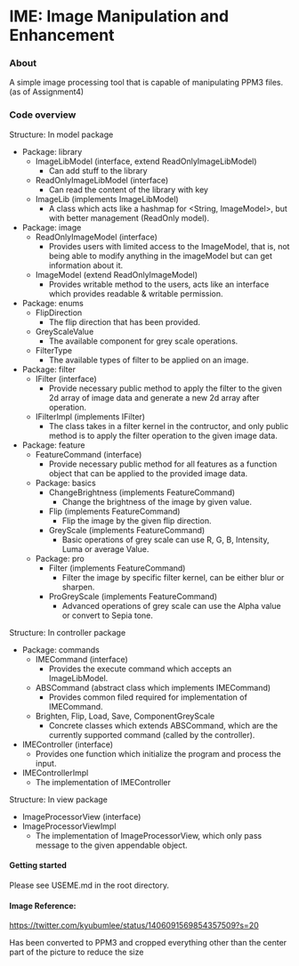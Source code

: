 # IME: Image Manipulation and Enhancement

### About

A simple image processing tool that is capable of manipulating PPM3 files. (as of Assignment4)

### Code overview

Structure: In model package

- Package: library
    - ImageLibModel (interface, extend ReadOnlyImageLibModel)
        - Can add stuff to the library
    - ReadOnlyImageLibModel (interface)
        - Can read the content of the library with key
    - ImageLib (implements ImageLibModel)
        - A class which acts like a hashmap for <String, ImageModel>, but with better management
          (ReadOnly model).
- Package: image
    - ReadOnlyImageModel (interface)
        - Provides users with limited access to the ImageModel, that is, not being able to modify
          anything in the imageModel but can get information about it.
    - ImageModel (extend ReadOnlyImageModel)
        - Provides writable method to the users, acts like an interface which provides readable &
          writable permission.
- Package: enums
    - FlipDirection
        - The flip direction that has been provided.
    - GreyScaleValue
        - The available component for grey scale operations.
    - FilterType
        - The available types of filter to be applied on an image.
- Package: filter
    - IFilter (interface)
        - Provide necessary public method to apply the filter to the given 2d array of image data
          and generate a new 2d array after operation.
    - IFilterImpl (implements IFilter)
        - The class takes in a filter kernel in the contructor, and only public method is to apply
          the filter operation to the given image data.
- Package: feature
    - FeatureCommand (interface)
        - Provide necessary public method for all features as a function object that can be applied
          to the provided image data.
    - Package: basics
        - ChangeBrightness (implements FeatureCommand)
            - Change the brightness of the image by given value.
        - Flip (implements FeatureCommand)
            - Flip the image by the given flip direction.
        - GreyScale (implements FeatureCommand)
            - Basic operations of grey scale can use R, G, B, Intensity, Luma or average Value.
    - Package: pro
        - Filter (implements FeatureCommand)
            - Filter the image by specific filter kernel, can be either blur or sharpen.
        - ProGreyScale (implements FeatureCommand)
            - Advanced operations of grey scale can use the Alpha value or convert to Sepia tone.

Structure: In controller package

- Package: commands
    - IMECommand (interface)
        - Provides the execute command which accepts an ImageLibModel.
    - ABSCommand (abstract class which implements IMECommand)
        - Provides common filed required for implementation of IMECommand.
    - Brighten, Flip, Load, Save, ComponentGreyScale
        - Concrete classes which extends ABSCommand, which are the currently supported command
          (called by the controller).
- IMEController (interface)
    - Provides one function which initialize the program and process the input.
- IMEControllerImpl
    - The implementation of IMEController

Structure: In view package

- ImageProcessorView (interface)
- ImageProcessorViewImpl
    - The implementation of ImageProcessorView, which only pass message to the given appendable
      object.

#### Getting started

Please see USEME.md in the root directory.

#### Image Reference:

https://twitter.com/kyubumlee/status/1406091569854357509?s=20

Has been converted to PPM3 and cropped everything other than the center part of the picture to
reduce the size
